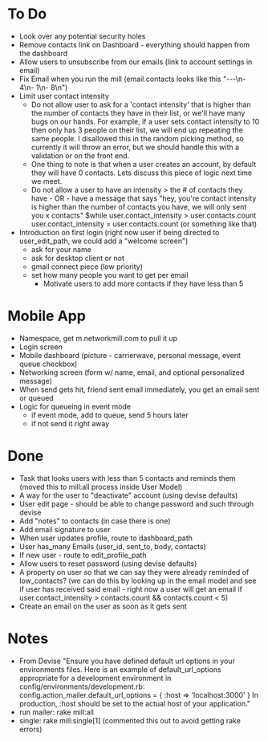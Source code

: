 # To Do
- Look over any potential security holes
- Remove contacts link on Dashboard - everything should happen from the dashboard
- Allow users to unsubscribe from our emails (link to account settings in email)
- Fix Email when you run the mill (email.contacts looks like this "---\n- 4\n- 1\n- 8\n")
- Limit user contact intensity
  - Do not allow user to ask for a 'contact intensity' that is higher than the number of contacts they have in their list, or we'll have many bugs on our hands. For example, if a user sets contact intensity to 10 then only has 3 people on their list, we will end up repeating the same people. I disallowed this in the random picking method, so currently it will throw an error, but we should handle this with a validation or on the front end.
  - One thing to note is that when a user creates an account, by default they will have 0 contacts. Lets discuss this piece of logic next time we meet.
  - Do not allow a user to have an intensity > the # of contacts they have - OR - have a message that says "hey, you're contact intensity is higher than the number of contacts you have, we will only sent you x contacts" $while user.contact_intensity > user.contacts.count user.contact_intensity = user.contacts.count (or something like that)
- Introduction on first login (right now user if being directed to user_edit_path, we could add a "welcome screen")
  - ask for your name
  - ask for desktop client or not
  - gmail connect piece (low priority)
  - set how many people you want to get per email
	- Motivate users to add more contacts if they have less than 5

# Mobile App
- Namespace, get m.networkmill.com to pull it up
- Login screen
- Mobile dashboard (picture - carrierwave, personal message, event queue checkbox)
- Networking screen (form w/ name, email, and optional personalized message)
- When send gets hit, friend sent email immediately, you get an email sent or queued
- Logic for queueing in event mode
  - if event mode, add to queue, send 5 hours later
  - if not send it right away

# Done
- Task that looks users with less than 5 contacts and reminds them (moved this to mill:all process inside User Model)
- A way for the user to "deactivate" account (using devise defaults)
- User edit page - should be able to change password and such through devise
- Add "notes" to contacts (in case there is one)
- Add email signature to user
- When user updates profile, route to dashboard_path
- User has_many Emails (user_id, sent_to, body, contacts)
- If new user - route to edit_profile_path
- Allow users to reset password (using devise defaults)
- A property on user so that we can say they were already reminded of low_contacts? (we can do this by looking up in the email model and see if user has received said email - right now a user will get an email if user.contact_intensity > contacts.count && contacts.count < 5)
- Create an email on the user as soon as it gets sent

# Notes
- From Devise "Ensure you have defined default url options in your environments files. Here is an example of default_url_options appropriate for a development environment in config/environments/development.rb: config.action_mailer.default_url_options = { :host => 'localhost:3000' } In production, :host should be set to the actual host of your application."
- run mailer: rake mill:all
- single: rake mill:single[1] (commented this out to avoid getting rake errors)